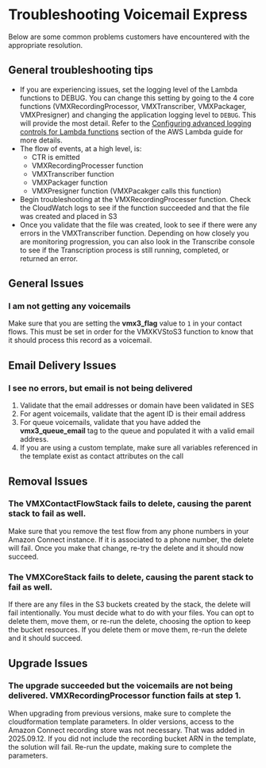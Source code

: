 # Troubleshooting Voicemail Express
Below are some common problems customers have encountered with the appropriate resolution.

## General troubleshooting tips
-  If you are experiencing issues, set the logging level of the Lambda functions to DEBUG. You can change this setting by going to the 4 core functions (VMXRecordingProcessor, VMXTranscriber, VMXPackager, VMXPresigner) and changing the application logging level to `DEBUG`. This will provide the most detail. Refer to the [Configuring advanced logging controls for Lambda functions](https://docs.aws.amazon.com/lambda/latest/dg/monitoring-cloudwatchlogs-advanced.html) section of the AWS Lambda guide for more details.
-  The flow of events, at a high level, is:
    -  CTR is emitted
    -  VMXRecordingProcesser function
    -  VMXTranscriber function
    -  VMXPackager function
    -  VMXPresigner function (VMXPacakger calls this function)
-  Begin troubleshooting at the VMXRecordingProcesser function. Check the CloudWatch logs to see if the function succeeded and that the file was created and placed in S3
-  Once you validate that the file was created, look to see if there were any errors in the VMXTranscriber function. Depending on how closely you are monitoring progression, you can also look in the Transcribe console to see if the Transcription process is still running, completed, or returned an error.

## General Issues
### I am not getting any voicemails
Make sure that you are setting the **vmx3_flag** value to `1` in your contact flows. This must be set in order for the VMXKVStoS3 function to know that it should process this record as a voicemail.

## Email Delivery Issues
### I see no errors, but email is not being delivered
1.  Validate that the email addresses or domain have been validated in SES
2.  For agent voicemails, validate that the agent ID is their email address
3.  For queue voicemails, validate that you have added the **vmx3_queue_email** tag to the queue and populated it with a valid email address.
4.  If you are using a custom template, make sure all variables referenced in the template exist as contact attributes on the call

## Removal Issues
### The VMXContactFlowStack fails to delete, causing the parent stack to fail as well.
Make sure that you remove the test flow from any phone numbers in your Amazon Connect instance. If it is associated to a phone number, the delete will fail. Once you make that change, re-try the delete and it should now succeed.

### The VMXCoreStack fails to delete, causing the parent stack to fail as well.
If there are any files in the S3 buckets created by the stack, the delete will fail intentionally. You must decide what to do with your files. You can opt to delete them, move them, or re-run the delete, choosing the option to keep the bucket resources. If you delete them or move them, re-run the delete and it should succeed.

## Upgrade Issues
### The upgrade succeeded but the voicemails are not being delivered. VMXRecordingProcessor function fails at step 1.
When upgrading from previous versions, make sure to complete the cloudformation template parameters. In older versions, access to the Amazon Connect recording store was not necessary. That was added in 2025.09.12. If you did not include the recording bucket ARN in the template, the solution will fail. Re-run the update, making sure to complete the parameters.